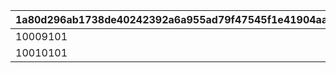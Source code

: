 |1a80d296ab1738de40242392a6a955ad79f47545f1e41904aab1d7552df348da|84a809ccf1069fe2f691874be79edb67157c348a4aaeff85894693f003d03b8b|1f9ef3e8a1602a54038fe74e6938c600264e1ff41c481eb355d0885e7124fe15|4031acb37b6d25c36a3d07dd4d61de8429dce391cb9da1152ae4482a173766c3|9ac9317f66f2475b6c60327b3b4622e29a5dacf9a5c2f6808d945484e360c88e|975ee2b116f1c42c4451c3139fef6255acc803fd679e13aeaf32dd5cae362ea3|
| --- | --- | --- | --- | --- | --- |
|10009101|10009106|0|0|0|10009112|
|10010101|10010110|0|0|0|0|